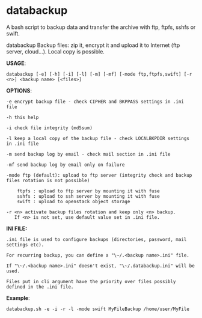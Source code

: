 # databackup

A bash script to backup data and transfer the archive with ftp, ftpfs, sshfs or swift.

databackup  Backup files: zip it, encrypt it and upload it to Internet (ftp server, cloud...). Local copy is possible.

**USAGE**: 

`databackup [-e] [-h] [-i] [-l] [-m] [-mf] [-mode ftp,ftpfs,swift] [-r <n>] <backup name> [<files>] `

**OPTIONS**:

	-e encrypt backup file - check CIPHER and BKPPASS settings in .ini file

	-h this help

	-i check file integrity (md5sum)

	-l keep a local copy of the backup file - check LOCALBKPDIR settings in .ini file

	-m send backup log by email - check mail section in .ini file

	-mf send backup log by email only on failure

	-mode ftp (default): upload to ftp server (integrity check and backup files rotation is not possible)

		ftpfs : upload to ftp server by mounting it with fuse
		sshfs : upload to ssh server by mounting it with fuse
		swift : upload to openstack object storage

	-r <n> activate backup files rotation and keep only <n> backup. 
	   If <n> is not set, use default value set in .ini file.

**INI FILE:**

	.ini file is used to configure backups (directories, password, mail settings etc).

	For recurring backup, you can define a "\~/.<backup name>.ini" file.

	If "\~/.<backup name>.ini" doesn't exist, "\~/.databackup.ini" will be used.

	Files put in cli argument have the priority over files possibly defined in the .ini file.

**Example**:

`databackup.sh -e -i -r -l -mode swift MyFileBackup /home/user/MyFile`



